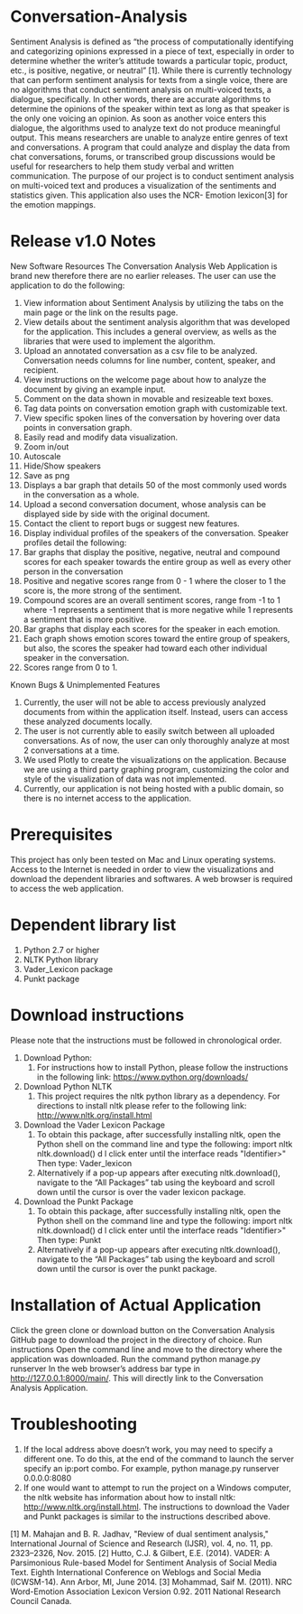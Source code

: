 # Conversation-Analysis
Sentiment Analysis is defined as “the process of computationally identifying and categorizing opinions expressed in a piece of text, especially in order to determine whether the writer’s attitude towards a particular topic, product, etc., is positive, negative, or neutral” [1]. While there is currently technology that can perform sentiment analysis for texts from a single voice, there are no algorithms that conduct sentiment analysis on multi-voiced texts, a dialogue, specifically. In other words, there are accurate algorithms to determine the opinions of the speaker within text as long as that speaker is the only one voicing an opinion. As soon as another voice enters this dialogue, the algorithms used to analyze text do not produce meaningful output. This means researchers are unable to analyze entire genres of text and conversations. A program that could analyze and display the data from chat conversations, forums, or transcribed group discussions would be useful for researchers to help them study verbal and written communication.
The purpose of our project is to conduct sentiment analysis on multi-voiced text and produces a visualization of the sentiments and statistics given. This application also uses the NCR- Emotion lexicon[3] for the emotion mappings.

# Release v1.0 Notes
New Software Resources
The Conversation Analysis Web Application is brand new therefore there are no earlier releases. The user can use the application to do the following:
  1. View information about Sentiment Analysis by utilizing the tabs on the main page or the link on the results page.
  2. View details about the sentiment analysis algorithm that was developed for the application. This includes a general overview, as wells as the libraries that were used to implement the algorithm.
  3. Upload an annotated conversation as a csv file to be analyzed. Conversation needs columns for line number, content, speaker, and recipient.
  4. View instructions on the welcome page about how to analyze the document by giving an example input.
  5. Comment on the data shown in movable and resizeable text boxes.
  6. Tag data points on conversation emotion graph with customizable text.
  7. View specific spoken lines of the conversation by hovering over data points in conversation graph.
  8. Easily read and modify data visualization.
  9. Zoom in/out
  10. Autoscale
  11. Hide/Show speakers
  12. Save as png
  13. Displays a bar graph that details 50 of the most commonly used words in the conversation as a whole.
  14. Upload a second conversation document, whose analysis can be displayed side by side with the original document.
  15. Contact the client to report bugs or suggest new features.
  16. Display individual profiles of the speakers of the conversation. Speaker profiles detail the following:
  17. Bar graphs that display the positive, negative, neutral and compound scores for each speaker towards the entire group as well as every other person in the conversation
  18. Positive and negative scores range from 0 - 1 where the closer to 1 the score is, the more strong of the sentiment.
  19. Compound scores are an overall sentiment scores, range from -1 to 1 where -1 represents a sentiment that is more negative while 1 represents a sentiment that is more positive.
  20. Bar graphs that display each scores for the speaker in each emotion.
  21. Each graph shows emotion scores toward the entire group of speakers, but also, the scores the speaker had toward each other individual speaker in the conversation.
  22. Scores range from 0 to 1.


Known Bugs & Unimplemented Features
  1. Currently, the user will not be able to access previously analyzed documents from within the application itself. Instead, users can access these analyzed documents locally.
  2. The user is not currently able to easily switch between all uploaded conversations. As of now, the user can only thoroughly analyze at most 2 conversations at a time.
  3. We used Plotly to create the visualizations on the application. Because we are using a third party graphing program, customizing the color and style of the visualization of data was not implemented.
  4. Currently, our application is not being hosted with a public domain, so there is no internet access to the application.


# Prerequisites
This project has only been tested on Mac and Linux operating systems.
Access to the Internet is needed in order to view the visualizations and download the dependent libraries and softwares.
A web browser is required to access the web application.

# Dependent library list
  1. Python 2.7 or higher
  2. NLTK Python library
  3. Vader_Lexicon package
  4. Punkt package

# Download instructions
  Please note that the instructions must be followed in chronological order.
  1. Download Python:
      1. For instructions how to install Python, please follow the instructions in the following link: https://www.python.org/downloads/
  2. Download Python NLTK
      1. This project requires the nltk python library as a dependency. For directions to install nltk please refer to the following link:
    http://www.nltk.org/install.html
  3. Download the Vader Lexicon Package
      1. To obtain this package, after successfully installing nltk, open the Python shell on the command line and type the following:
        import nltk
        nltk.download()
        d
        l
        click enter until the interface reads "Identifier>" Then type:
        Vader_lexicon
      2. Alternatively if a pop-up appears after executing nltk.download(), navigate to the “All Packages” tab using the keyboard and scroll down until the cursor is over the vader lexicon package.
  4. Download the Punkt Package
      1. To obtain this package, after successfully installing nltk, open the Python shell on the command line and type the following:
        import nltk
        nltk.download()
        d
        l
        click enter until the interface reads "Identifier>" Then type:
        Punkt
      2. Alternatively if a pop-up appears after executing nltk.download(), navigate to the “All Packages” tab using the keyboard and scroll down until the cursor is over the punkt package.

# Installation of Actual Application
Click the green clone or download button on the Conversation Analysis GitHub page to download the project in the directory of choice.
Run instructions
Open the command line and move to the directory where the application was downloaded.
Run the command python manage.py runserver
In the web browser’s address bar type in http://127.0.0.1:8000/main/. This will directly link to the Conversation Analysis Application.

# Troubleshooting
  1. If the local address above doesn’t work, you may need to specify a different one. To do this, at the end of the command to launch the server specify an ip:port combo. For example, python manage.py runserver 0.0.0.0:8080
  2. If one would want to attempt to run the project on a Windows computer, the nltk website has information about how to install nltk: http://www.nltk.org/install.html. The instructions to download the Vader and Punkt packages is similar to the instructions described above.

[1] M. Mahajan and B. R. Jadhav, "Review of dual sentiment analysis," International Journal of Science and Research (IJSR), vol. 4, no. 11, pp. 2323–2326, Nov. 2015.
[2] Hutto, C.J. & Gilbert, E.E. (2014). VADER: A Parsimonious Rule-based Model for Sentiment Analysis of Social Media Text. Eighth International Conference on Weblogs and Social Media (ICWSM-14). Ann Arbor, MI, June 2014.
[3]  Mohammad, Saif M. (2011). NRC Word-Emotion Association Lexicon Version 0.92. 2011 National Research Council Canada.
